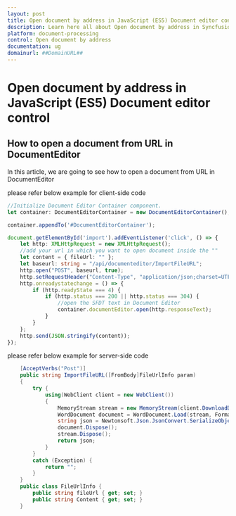 ```yaml
---
layout: post
title: Open document by address in JavaScript (ES5) Document editor control | Syncfusion
description: Learn here all about Open document by address in Syncfusion JavaScript (ES5) Document editor control of Syncfusion Essential JS 2 and more.
platform: document-processing
control: Open document by address 
documentation: ug
domainurl: ##DomainURL##
---
```


# Open document by address in JavaScript (ES5) Document editor control

## How to open a document from URL in DocumentEditor

In this article, we are going to see how to open a document from URL in DocumentEditor

please refer below example for client-side code

```ts
//Initialize Document Editor Container component.
let container: DocumentEditorContainer = new DocumentEditorContainer();

container.appendTo('#DocumentEditorContainer');

document.getElementById('import').addEventListener('click', () => {
    let http: XMLHttpRequest = new XMLHttpRequest();
    //add your url in which you want to open document inside the ""
    let content = { fileUrl: "" };
    let baseurl: string = "/api/documenteditor/ImportFileURL";
    http.open("POST", baseurl, true);
    http.setRequestHeader("Content-Type", "application/json;charset=UTF-8");
    http.onreadystatechange = () => {
        if (http.readyState === 4) {
            if (http.status === 200 || http.status === 304) {
                //open the SFDT text in Document Editor
                container.documentEditor.open(http.responseText);
            }
        }
    };
    http.send(JSON.stringify(content));
});
```

please refer below example for server-side code

```c#
    [AcceptVerbs("Post")]
    public string ImportFileURL([FromBody]FileUrlInfo param)
    {
        try {
            using(WebClient client = new WebClient())
            {
                MemoryStream stream = new MemoryStream(client.DownloadData(param.fileUrl));
                WordDocument document = WordDocument.Load(stream, FormatType.Docx);
                string json = Newtonsoft.Json.JsonConvert.SerializeObject(document);
                document.Dispose();
                stream.Dispose();
                return json;
            }
        }
        catch (Exception) {
            return "";
        }
    }
    public class FileUrlInfo {
        public string fileUrl { get; set; }
        public string Content { get; set; }
    }
```
